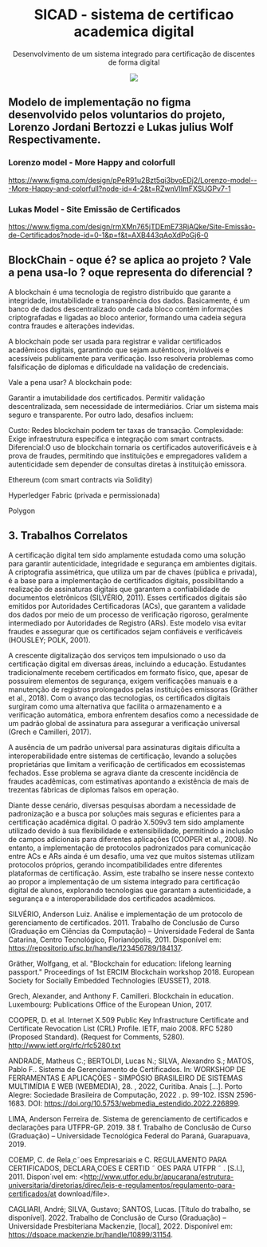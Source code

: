 <h1 align="center">SICAD - sistema de certificao academica digital</h1>
<p  align="center">Desenvolvimento de um sistema integrado para certificação de discentes de forma digital </p>

<p align="center" height=200px>
<img loading="lazy" src="http://img.shields.io/static/v1?label=STATUS&message=EM%20DESENVOLVIMENTO&color=GREEN&style=for-the-badge">
</p>

## Modelo de implementação no **figma** desenvolvido pelos voluntarios do projeto, Lorenzo Jordani Bertozzi e Lukas julius Wolf Respectivamente.

### Lorenzo model - More Happy and colorfull
https://www.figma.com/design/pPeR91u2Bzt5qi3bvoEDj2/Lorenzo-model---More-Happy-and-colorfull?node-id=4-2&t=RZwnVIImFXSUGPv7-1

### Lukas Model - Site Emissão de Certificados
https://www.figma.com/design/rmXMn765jTDEmE73RjAQke/Site-Emissão-de-Certificados?node-id=0-1&p=f&t=AXB443qAoXdPoGj6-0


## BlockChain - oque é? se aplica ao projeto ? Vale a pena usa-lo ? oque representa do diferencial ?

A blockchain é uma tecnologia de registro distribuído que garante a integridade, imutabilidade e transparência dos dados. Basicamente, é um banco de dados descentralizado onde cada bloco contém informações criptografadas e ligadas ao bloco anterior, formando uma cadeia segura contra fraudes e alterações indevidas.

A blockchain pode ser usada para registrar e validar certificados acadêmicos digitais, garantindo que sejam autênticos, invioláveis e acessíveis publicamente para verificação. Isso resolveria problemas como falsificação de diplomas e dificuldade na validação de credenciais.

Vale a pena usar?
A blockchain pode:

Garantir a imutabilidade dos certificados.
Permitir validação descentralizada, sem necessidade de intermediários.
Criar um sistema mais seguro e transparente.
Por outro lado, desafios incluem:

Custo: Redes blockchain podem ter taxas de transação.
Complexidade: Exige infraestrutura específica e integração com smart contracts.
Diferencial:O uso de blockchain tornaria os certificados autoverificáveis e à prova de fraudes, permitindo que instituições e empregadores validem a autenticidade sem depender de consultas diretas à instituição emissora.

Ethereum (com smart contracts via Solidity)

Hyperledger Fabric (privada e permissionada)

Polygon

## 3. Trabalhos Correlatos
A certificação digital tem sido amplamente estudada como uma solução para garantir autenticidade, integridade e segurança em ambientes digitais. A criptografia assimétrica, que utiliza um par de chaves (pública e privada), é a base para a implementação de certificados digitais, possibilitando a realização de assinaturas digitais que garantem a confiabilidade de documentos eletrônicos (SILVÉRIO, 2011). Esses certificados digitais são emitidos por Autoridades Certificadoras (ACs), que garantem a validade dos dados por meio de um processo de verificação rigoroso, geralmente intermediado por Autoridades de Registro (ARs). Este modelo visa evitar fraudes e assegurar que os certificados sejam confiáveis e verificáveis (HOUSLEY; POLK, 2001).

A crescente digitalização dos serviços tem impulsionado o uso da certificação digital em diversas áreas, incluindo a educação. Estudantes tradicionalmente recebem certificados em formato físico, que, apesar de possuírem elementos de segurança, exigem verificações manuais e a manutenção de registros prolongados pelas instituições emissoras (Gräther et al., 2018). Com o avanço das tecnologias, os certificados digitais surgiram como uma alternativa que facilita o armazenamento e a verificação automática, embora enfrentem desafios como a necessidade de um padrão global de assinatura para assegurar a verificação universal (Grech e Camilleri, 2017).

A ausência de um padrão universal para assinaturas digitais dificulta a interoperabilidade entre sistemas de certificação, levando a soluções proprietárias que limitam a verificação de certificados em ecossistemas fechados. Esse problema se agrava diante da crescente incidência de fraudes acadêmicas, com estimativas apontando a existência de mais de trezentas fábricas de diplomas falsos em operação.

Diante desse cenário, diversas pesquisas abordam a necessidade de padronização e a busca por soluções mais seguras e eficientes para a certificação acadêmica digital. O padrão X.509v3 tem sido amplamente utilizado devido à sua flexibilidade e extensibilidade, permitindo a inclusão de campos adicionais para diferentes aplicações (COOPER et al., 2008). No entanto, a implementação de protocolos padronizados para comunicação entre ACs e ARs ainda é um desafio, uma vez que muitos sistemas utilizam protocolos próprios, gerando incompatibilidades entre diferentes plataformas de certificação.
Assim, este trabalho se insere nesse contexto ao propor a implementação de um sistema integrado para certificação digital de alunos, explorando tecnologias que garantam a autenticidade, a segurança e a interoperabilidade dos certificados acadêmicos.

SILVÉRIO, Anderson Luiz. Análise e implementação de um protocolo de gerenciamento de certificados. 2011. Trabalho de Conclusão de Curso (Graduação em Ciências da Computação) – Universidade Federal de Santa Catarina, Centro Tecnológico, Florianópolis, 2011. Disponível em: https://repositorio.ufsc.br/handle/123456789/184137.

Gräther, Wolfgang, et al. "Blockchain for education: lifelong learning passport." Proceedings of 1st ERCIM Blockchain workshop 2018. European Society for Socially Embedded Technologies (EUSSET), 2018.

Grech, Alexander, and Anthony F. Camilleri. Blockchain in education. Luxembourg: Publications Office of the European Union, 2017.

COOPER, D. et al. Internet X.509 Public Key Infrastructure Certificate
and Certificate Revocation List (CRL) Profile. IETF, maio 2008.
RFC 5280 (Proposed Standard). (Request for Comments, 5280).
<http://www.ietf.org/rfc/rfc5280.txt>

ANDRADE, Matheus C.; BERTOLDI, Lucas N.; SILVA, Alexandro S.; MATOS, Pablo F.. Sistema de Gerenciamento de Certificados. In: WORKSHOP DE FERRAMENTAS E APLICAÇÕES - SIMPÓSIO BRASILEIRO DE SISTEMAS MULTIMÍDIA E WEB (WEBMEDIA), 28. , 2022, Curitiba. Anais [...]. Porto Alegre: Sociedade Brasileira de Computação, 2022 . p. 99-102. ISSN 2596-1683. DOI: https://doi.org/10.5753/webmedia_estendido.2022.226899.

LIMA, Anderson Ferreira de. Sistema de gerenciamento de certificados e declarações para UTFPR-GP. 2019. 38 f. Trabalho de Conclusão de Curso (Graduação) – Universidade Tecnológica Federal do Paraná, Guarapuava, 2019.

COEMP, C. de Rela¸c˜oes Empresariais e C. REGULAMENTO PARA CERTIFICADOS, DECLARA¸COES E CERTID ˜ OES PARA UTFPR ˜ . [S.l.], 2011. Dispon´ıvel em: <http://www.utfpr.edu.br/apucarana/estrutura-universitaria/diretorias/direc/leis-e-regulamentos/regulamento-para-certificados/at download/file>.

CAGLIARI, André; SILVA, Gustavo; SANTOS, Lucas. [Título do trabalho, se disponível]. 2022. Trabalho de Conclusão de Curso (Graduação) – Universidade Presbiteriana Mackenzie, [local], 2022. Disponível em: https://dspace.mackenzie.br/handle/10899/31154.

















